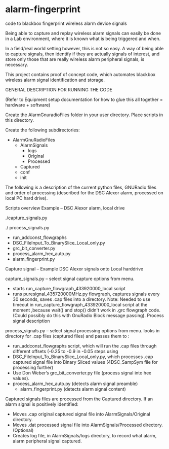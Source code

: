 # alarm-fingerprint
code to blackbox fingerprint wireless alarm device signals

Being able to capture and replay wireless alarm signals can easily be done in a Lab environment, where it is known what is being triggered and when.

In a field/real world setting however, this is not so easy. A way of being able to capture signals, then identify if they are actually signals of interest, and store only those that are really wireless alarm peripheral signals, is necessary.

This project contains proof of concept code, which automates blackbox wireless alarm signal identification and storage.

GENERAL DESCRIPTION FOR RUNNING THE CODE

(Refer to Equipment setup documentation for how to glue this all together = hardware + software)

Create the AlarmGnuradioFiles folder in your user directory. Place scripts in this directory.

Create the following subdirectories:

- AlarmGnuRadioFiles
   - AlarmSignals
     - logs
     - Original
     - Processed
  - Captured
  - conf
  - init
  
The following is a description of the current python files, GNURadio files and order of processing (described for the DSC Alexor alarm, processed on local PC hard drive).

Scripts overview Example – DSC Alexor alarm, local drive

./capture_signals.py

./ process_signals.py 
   - run_addconst_flowgraphs 
   - DSC_FileInput_To_BinarySlice_Local_only.py 
   - grc_bit_converter.py 
   - process_alarm_hex_auto.py 
   - alarm_fingerprint.py

Capture signal – Example DSC Alexor signals onto Local harddrive

capture_signals.py – select signal capture options from menu.
  - starts run_capture_flowgraph_433920000_local script
  - runs puresignal_435720000MHz.py flowgraph, captures signals every 30 seconds, saves .cap files into a directory.
Note: Needed to use timeout in run_capture_flowgraph_433920000_local script at the moment ,because wait() and stop() didn't work in .grc flowgraph code. (Could possibly do this with GnuRadio Block message passing). Process signal description

process_signals.py – select signal processing options from menu. looks in directory for .cap files (captured files) and passes them to :
- run_addconst_flowgraphs script, which will run the .cap files through different offsets (-0.25 to -0.9 in -0.05 steps using
- DSC_FileInput_To_BinarySlice_Local_only.py, which processes .cap captured signal file into Binary Sliced values (4DSC_SampSym file for processing further)
- Use Don Weber’s grc_bit_converter.py file (process signal into hex values).
- process_alarm_hex_auto.py (detects alarm signal preamble)
  - alarm_fingerprint.py (detects alarm signal content)

Captured signals files are processed from the Captured directory. If an alarm signal is positively identified:

- Moves .cap original captured signal file into AlarmSignals/Original directory.
- Moves .dat processed signal file into AlarmSignals/Processed directory. (Optional)
- Creates log file, in AlarmSignals/logs directory, to record what alarm, alarm peripheral signal captured.
